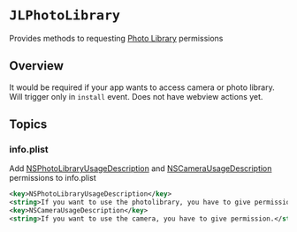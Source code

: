 # ``JLPhotoLibrary``

Provides methods to requesting [Photo Library](https://developer.apple.com/documentation/photokit/phphotolibrary) permissions

## Overview

It would be required if your app wants to access camera or photo library.
Will trigger only in `install` event. Does not have webview actions yet.

## Topics

### info.plist

Add [NSPhotoLibraryUsageDescription](https://developer.apple.com/documentation/bundleresources/information_property_list/nsphotolibraryusagedescription) and [NSCameraUsageDescription](https://developer.apple.com/documentation/bundleresources/information_property_list/nscamerausagedescription) permissions to info.plist

```xml
<key>NSPhotoLibraryUsageDescription</key>
<string>If you want to use the photolibrary, you have to give permission.</string>
<key>NSCameraUsageDescription</key>
<string>If you want to use the camera, you have to give permission.</string>
```
